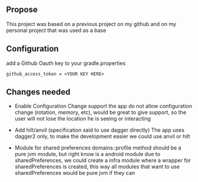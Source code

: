 ## Propose

This project was based on a previous project on my github and on my personal project that was used
as a base

## Configuration

add a Github Oauth key to your gradle.properties

```
github_access_token = <YOUR KEY HERE>
```

## Changes needed

- Enable Configuration Change support
   the app do not allow configuration change (rotation, memory, etc), would be great to give support,
   so the user will not lose the location he is seeing or interacting

- Add hilt/anvil (specification said to use dagger directly)
    The app uses dagger2 only, to make the development easier we could use anvil or hilt

- Module for shared preferences
    domains::profile method should be a pure jvm module, but right know is a android module due to
    sharedPreferences, we could create a infra module where a wrapper for sharedPreferences is created,
    this way all modules that want to use sharedPreferences would be pure jvm if they can
